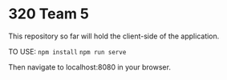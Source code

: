 # 320 Team 5

This repository so far will hold the client-side of the application.

TO USE:
    `npm install`
    `npm run serve`


Then navigate to localhost:8080 in your browser.
